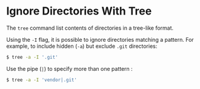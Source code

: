 # Ignore Directories With Tree

The `tree` command list contents of directories in a tree-like format.

Using the `-I` flag, it is possible to ignore directories matching a pattern. For example, to include hidden (`-a`) but exclude `.git` directories:

```bash
$ tree -a -I '.git'
```

Use the pipe (`|`) to specify more than one pattern :

```bash
$ tree -a -I 'vendor|.git'  
```

